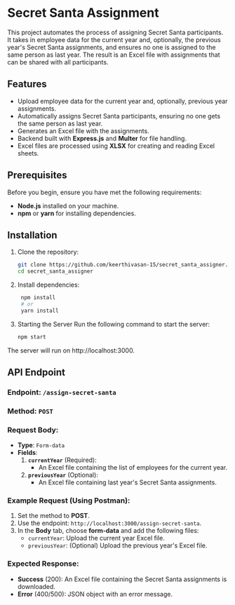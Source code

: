 # Secret Santa Assignment

This project automates the process of assigning Secret Santa participants. It takes in employee data for the current year and, optionally, the previous year's Secret Santa assignments, and ensures no one is assigned to the same person as last year. The result is an Excel file with assignments that can be shared with all participants.

## Features

- Upload employee data for the current year and, optionally, previous year assignments.
- Automatically assigns Secret Santa participants, ensuring no one gets the same person as last year.
- Generates an Excel file with the assignments.
- Backend built with **Express.js** and **Multer** for file handling.
- Excel files are processed using **XLSX** for creating and reading Excel sheets.

## Prerequisites

Before you begin, ensure you have met the following requirements:

- **Node.js** installed on your machine.
- **npm** or **yarn** for installing dependencies.

## Installation

1. Clone the repository:
   ```bash
   git clone https://github.com/keerthivasan-15/secret_santa_assigner.git
   cd secret_santa_assigner

2. Install dependencies:

   ```bash
    npm install
    # or
    yarn install

3. Starting the Server
Run the following command to start the server:

   ```bash
   npm start

The server will run on http://localhost:3000.


## API Endpoint

### **Endpoint**: `/assign-secret-santa`

### **Method**: `POST`

### **Request Body**:
- **Type**: `Form-data`
- **Fields**:
  1. **`currentYear`** (Required):  
     - An Excel file containing the list of employees for the current year.
  2. **`previousYear`** (Optional):  
     - An Excel file containing last year's Secret Santa assignments.

### Example Request (Using Postman):
1. Set the method to **POST**.
2. Use the endpoint: `http://localhost:3000/assign-secret-santa`.
3. In the **Body** tab, choose **form-data** and add the following files:
   - `currentYear`: Upload the current year Excel file.
   - `previousYear`: (Optional) Upload the previous year's Excel file.

### Expected Response:
- **Success** (200): An Excel file containing the Secret Santa assignments is downloaded.
- **Error** (400/500): JSON object with an error message.




